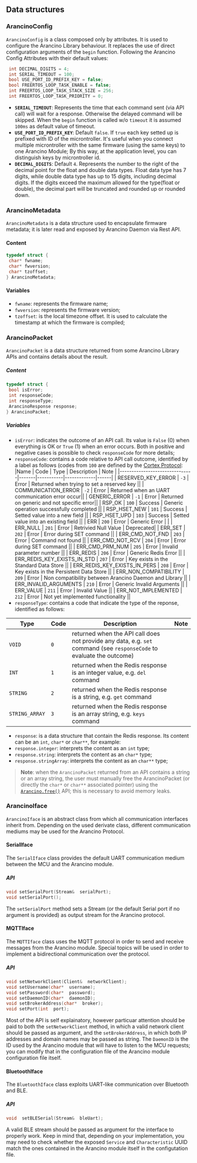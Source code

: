 ## Data structures
### ArancinoConfig
`ArancinoConfig` is a class composed only by attributes. It is used to configure the Arancino Library behaviour. It replaces the use of direct configuration arguments of the `begin` function. Following the Arancino Config Attributes with their default values:
```c++
 int DECIMAL_DIGITS = 4;
 int SERIAL_TIMEOUT = 100;
 bool USE_PORT_ID_PREFIX_KEY = false;
 bool FREERTOS_LOOP_TASK_ENABLE = false;
 int FREERTOS_LOOP_TASK_STACK_SIZE = 256;
 int FREERTOS_LOOP_TASK_PRIORITY = 0;
```
- **`SERIAL_TIMEOUT`**:  Represents the time that each command sent (via API call) will wait
 for a response. Otherwise the delayed command will be skipped. When the
 `begin` function is called w/o `timeout` it is assumed `100ms` as
 default value of timeout.
- **`USE_PORT_ID_PREFIX_KEY`**: Default `false`. If `true` each key setted up is prefixed with ID of the microntroller.
 It's useful when you connect multiple microntroller with the same firmware (using the same keys) to
 one Arancino Module; By this way, at the application level, you can distinguish keys by
 microntroller id.
- **`DECIMAL_DIGITS`**: Default `4`. Represents the number to the right of the decimal point for the float and double data types.
 Float data type has 7 digits, while double data type has up to 15 digits, including decimal digits.
 If the digits exceed the maximum allowed for the type(float or double), the decimal part will be truncated and rounded up or rounded down.
### ArancinoMetadata
`ArancinoMetadata` is a data structure used to encapsulate firmware metadata; it is later read and exposed by Arancino Daemon via Rest API.
#### Content
```c++
typedef struct {
 char* fwname;
 char* fwversion;
 char* tzoffset;
} ArancinoMetadata;
```
#### Variables
* `fwname`: represents the firmware name;
* `fwversion`: represents the firmware version;
* `tzoffset`: is the local timezone offset. It is used to calculate the timestamp at which the firmware is compiled;
### ArancinoPacket
`ArancinoPacket` is a data structure returned from some Arancino Library APIs and contains details about the result.
##### Content
```c++
typedef struct {
 bool isError;
 int responseCode;
 int responseType;
 ArancinoResponse response;
} ArancinoPacket;
```
##### Variables
* `isError`: indicates the outcome of an API call. Its value is `False` (0) when everything is OK or `True` (1) when an error occurs. Both in positive and negative cases is possible to check `responseCode` for more details;
* `responseCode`: contains a code relative to API call outcome, identified by a label as follows (codes from `100` are defined by the [Cortex Protocol](docs/CORTEX.md#response-codes):
 |Name                           | Code  | Type      | Description | Note |
 |-------------------------------|-------|-----------|-------------|------|
 | RESERVED_KEY_ERROR            | `-3`    | Error     | Returned when trying to set a reserved key ||
 | COMMUNICATION_ERROR           | `-2`    | Error     | Returned when an UART communication error occur||
 | GENERIC_ERROR                 | `-1`    | Error     | Returned on generic and not specific error||
 | RSP_OK                        | `100`   | Success   | Generic operation successfully completed ||
 | RSP_HSET_NEW                  | `101`   | Success   | Setted value into a new field ||
 | RSP_HSET_UPD                  | `103`   | Success   | Setted value into an existing field ||
 | ERR                           | `200`   | Error     | Generic Error | |
 | ERR_NULL                      | `201`   | Error     | Retrivied Null Value | Deprecated|
 | ERR_SET                       | `202`   | Error     | Error during SET command ||
 | ERR_CMD_NOT_FND               | `203`   | Error     | Command not found ||
 | ERR_CMD_NOT_RCV               | `204`   | Error     | Error during SET command ||
 | ERR_CMD_PRM_NUM               | `205`   | Error     | Invalid parameter number ||
 | ERR_REDIS                     | `206`   | Error     | Generic Redis Error ||
 | ERR_REDIS_KEY_EXISTS_IN_STD   | `207`   | Error     | Key exists in the Standard Data Store ||
 | ERR_REDIS_KEY_EXISTS_IN_PERS  | `208`   | Error     | Key exists in the Persistent Data Store ||
 | ERR_NON_COMPATIBILITY         | `209`   | Error     | Non compatibility between Arancino Daemon and Library ||
 | ERR_INVALID_ARGUMENTS         | `210`   | Error     | Generic Invalid Arguments ||
 | ERR_VALUE                     | `211`   | Error     | Invalid Value ||
 | ERR_NOT_IMPLEMENTED           | `212`   | Error     | Not yet implemented functionality ||
* `responseType`: contains a code that indicate the type of the reponse, identified as follows:
  
 |Type                           | Code  | Description | Note |
 |-------------------------------|-------|-------------|------|
 | `VOID`                        | `0`   | returned when the API call does not provide any data, e.g. `set` command (see `responseCode` to evaluate the outcome)| |
 | `INT`                         | `1`   | returned when the Redis response is an integer value, e.g. `del` command | |
 | `STRING`                      | `2`   | returned when the Redis response is a string, e.g. `get` command | |
 | `STRING_ARRAY`                | `3`   | returned when the Redis response is an array string, e.g. `keys` command | |
* `response`: is a data structure that contain the Redis response. Its content can be an `int`, `char*` or `char**`, for example:
 * `response.integer`: interprets the content as an `int` type;
 * `response.string`: interprets the content as an `char*` type;
 * `response.stringArray`: interprets the content as an `char**` type;
> **Note**: when the `ArancinoPacket` returned from an API contains a string or an array string, the user must manually free the ArancinoPacket (or directly the `char*` or `char**` associated pointer) using the [`Arancino.free()`](docs/API.md#free) API; this is necessary to avoid memory leaks.

### ArancinoIface
`ArancinoIface` is an abstract class from which all communication interfaces inherit from. Depending on the used derivate class, different communication mediums may be used for the Arancino Protocol.
#### SerialIface
The `SerialIface` class provides the default UART communication medium between the MCU and the Arancino module.
##### API
```c++
void setSerialPort(Stream&  serialPort);
void setSerialPort();
```
The `setSerialPort` method sets a Stream (or the default Serial port if no argument is provided) as output stream for the Arancino protocol.

#### MQTTIface
The `MQTTIface` class uses the MQTT protocol in order to send and receive messages from the Arancino module. Special topics will be used in order to implement a bidirectional communication over the protocol.
##### API
```c++
void setNetworkClient(Client&  networkClient);
void setUsername(char*  username);
void setPassword(char*  password);
void setDaemonID(char*  daemonID);
void setBrokerAddress(char*  broker);
void setPort(int  port);
```
Most of the API is self explainatory, however particuar attention should be paid to both the `setNetworkClient` method, in which a valid network client should be passed as argument, and the `setBrokerAddress`, in which both IP addresses and domain names may be passed as string.
The `DaemonID` is the ID used by the Arancino module that will have to listen to the MCU requests; you can modify that in the configuration file of the Arancino module configuration file itself.

#### BluetoothIface
The `BluetoothIface` class exploits UART-like communication over Bluetooth and BLE.
##### API
```c++
void  setBLESerial(Stream&  bleUart);
```
A valid BLE stream should be passed as argument for the interface to properly work. Keep in mind that, depending on your implementation, you may need to check whether the exposed `Service` and `Characteristic` UUID match the ones contained in the Arancino module itself in the configutation file.